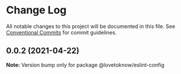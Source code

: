 # Change Log

All notable changes to this project will be documented in this file.
See [Conventional Commits](https://conventionalcommits.org) for commit guidelines.

## 0.0.2 (2021-04-22)

**Note:** Version bump only for package @lovetoknow/eslint-config
